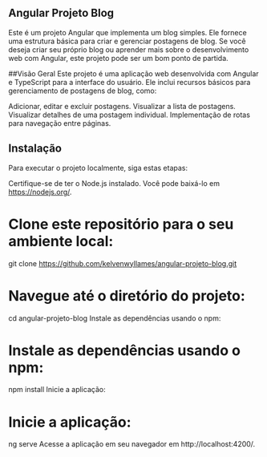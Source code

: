 ## Angular Projeto Blog
Este é um projeto Angular que implementa um blog simples. Ele fornece uma estrutura básica para criar e gerenciar postagens de blog. Se você deseja criar seu próprio blog ou aprender mais sobre o desenvolvimento web com Angular, este projeto pode ser um bom ponto de partida.

##Visão Geral
Este projeto é uma aplicação web desenvolvida com Angular e TypeScript para a interface do usuário. Ele inclui recursos básicos para gerenciamento de postagens de blog, como:

Adicionar, editar e excluir postagens.
Visualizar a lista de postagens.
Visualizar detalhes de uma postagem individual.
Implementação de rotas para navegação entre páginas.

## Instalação
Para executar o projeto localmente, siga estas etapas:

Certifique-se de ter o Node.js instalado. Você pode baixá-lo em https://nodejs.org/.

# Clone este repositório para o seu ambiente local:
git clone https://github.com/kelvenwyllames/angular-projeto-blog.git

# Navegue até o diretório do projeto:
cd angular-projeto-blog
Instale as dependências usando o npm:

# Instale as dependências usando o npm:
npm install
Inicie a aplicação:

# Inicie a aplicação:
ng serve
Acesse a aplicação em seu navegador em http://localhost:4200/.


